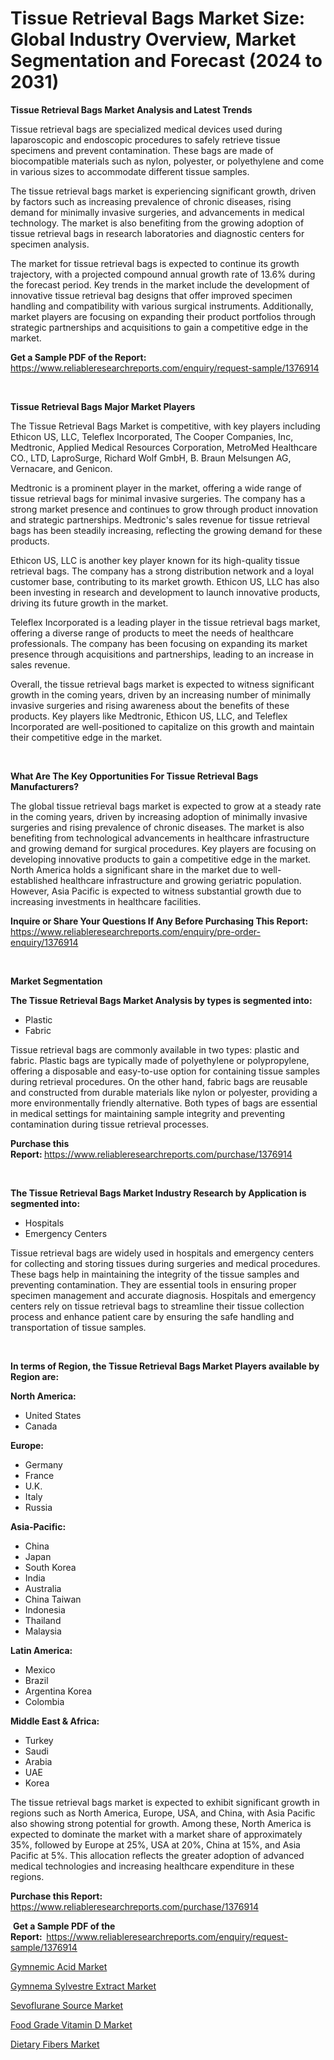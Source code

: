 <p><h1>Tissue Retrieval Bags Market Size: Global Industry Overview, Market Segmentation and Forecast (2024 to 2031)</h1></p><p><strong>Tissue Retrieval Bags Market Analysis and Latest Trends</strong></p>
<p><p>Tissue retrieval bags are specialized medical devices used during laparoscopic and endoscopic procedures to safely retrieve tissue specimens and prevent contamination. These bags are made of biocompatible materials such as nylon, polyester, or polyethylene and come in various sizes to accommodate different tissue samples.</p><p>The tissue retrieval bags market is experiencing significant growth, driven by factors such as increasing prevalence of chronic diseases, rising demand for minimally invasive surgeries, and advancements in medical technology. The market is also benefiting from the growing adoption of tissue retrieval bags in research laboratories and diagnostic centers for specimen analysis.</p><p>The market for tissue retrieval bags is expected to continue its growth trajectory, with a projected compound annual growth rate of 13.6% during the forecast period. Key trends in the market include the development of innovative tissue retrieval bag designs that offer improved specimen handling and compatibility with various surgical instruments. Additionally, market players are focusing on expanding their product portfolios through strategic partnerships and acquisitions to gain a competitive edge in the market.</p></p>
<p><strong>Get a Sample PDF of the Report:&nbsp;</strong> <a href="https://www.reliableresearchreports.com/enquiry/request-sample/1376914">https://www.reliableresearchreports.com/enquiry/request-sample/1376914</a></p>
<p>&nbsp;</p>
<p><strong>Tissue Retrieval Bags Major Market Players</strong></p>
<p><p>The Tissue Retrieval Bags Market is competitive, with key players including Ethicon US, LLC, Teleflex Incorporated, The Cooper Companies, Inc, Medtronic, Applied Medical Resources Corporation, MetroMed Healthcare CO., LTD, LaproSurge, Richard Wolf GmbH, B. Braun Melsungen AG, Vernacare, and Genicon.</p><p>Medtronic is a prominent player in the market, offering a wide range of tissue retrieval bags for minimal invasive surgeries. The company has a strong market presence and continues to grow through product innovation and strategic partnerships. Medtronic's sales revenue for tissue retrieval bags has been steadily increasing, reflecting the growing demand for these products.</p><p>Ethicon US, LLC is another key player known for its high-quality tissue retrieval bags. The company has a strong distribution network and a loyal customer base, contributing to its market growth. Ethicon US, LLC has also been investing in research and development to launch innovative products, driving its future growth in the market.</p><p>Teleflex Incorporated is a leading player in the tissue retrieval bags market, offering a diverse range of products to meet the needs of healthcare professionals. The company has been focusing on expanding its market presence through acquisitions and partnerships, leading to an increase in sales revenue.</p><p>Overall, the tissue retrieval bags market is expected to witness significant growth in the coming years, driven by an increasing number of minimally invasive surgeries and rising awareness about the benefits of these products. Key players like Medtronic, Ethicon US, LLC, and Teleflex Incorporated are well-positioned to capitalize on this growth and maintain their competitive edge in the market.</p></p>
<p>&nbsp;</p>
<p><strong>What Are The Key Opportunities For Tissue Retrieval Bags Manufacturers?</strong></p>
<p><p>The global tissue retrieval bags market is expected to grow at a steady rate in the coming years, driven by increasing adoption of minimally invasive surgeries and rising prevalence of chronic diseases. The market is also benefiting from technological advancements in healthcare infrastructure and growing demand for surgical procedures. Key players are focusing on developing innovative products to gain a competitive edge in the market. North America holds a significant share in the market due to well-established healthcare infrastructure and growing geriatric population. However, Asia Pacific is expected to witness substantial growth due to increasing investments in healthcare facilities.</p></p>
<p><strong>Inquire or Share Your Questions If Any Before Purchasing This Report:</strong> <a href="https://www.reliableresearchreports.com/enquiry/pre-order-enquiry/1376914">https://www.reliableresearchreports.com/enquiry/pre-order-enquiry/1376914</a></p>
<p>&nbsp;</p>
<p><strong>Market Segmentation</strong></p>
<p><strong>The Tissue Retrieval Bags Market Analysis by types is segmented into:</strong></p>
<p><ul><li>Plastic</li><li>Fabric</li></ul></p>
<p><p>Tissue retrieval bags are commonly available in two types: plastic and fabric. Plastic bags are typically made of polyethylene or polypropylene, offering a disposable and easy-to-use option for containing tissue samples during retrieval procedures. On the other hand, fabric bags are reusable and constructed from durable materials like nylon or polyester, providing a more environmentally friendly alternative. Both types of bags are essential in medical settings for maintaining sample integrity and preventing contamination during tissue retrieval processes.</p></p>
<p><strong>Purchase this Report:&nbsp;</strong><a href="https://www.reliableresearchreports.com/purchase/1376914">https://www.reliableresearchreports.com/purchase/1376914</a></p>
<p>&nbsp;</p>
<p><strong>The Tissue Retrieval Bags Market Industry Research by Application is segmented into:</strong></p>
<p><ul><li>Hospitals</li><li>Emergency Centers</li></ul></p>
<p><p>Tissue retrieval bags are widely used in hospitals and emergency centers for collecting and storing tissues during surgeries and medical procedures. These bags help in maintaining the integrity of the tissue samples and preventing contamination. They are essential tools in ensuring proper specimen management and accurate diagnosis. Hospitals and emergency centers rely on tissue retrieval bags to streamline their tissue collection process and enhance patient care by ensuring the safe handling and transportation of tissue samples.</p></p>
<p>&nbsp;</p>
<p><strong>In terms of Region, the Tissue Retrieval Bags Market Players available by Region are:</strong></p>
<p>
    <p> <strong> North America: </strong>
        <ul>
            <li>United States</li>
            <li>Canada</li>
        </ul>
        </p> 
    <p> <strong> Europe: </strong>
        <ul>
            <li>Germany</li>
            <li>France</li>
            <li>U.K.</li>
            <li>Italy</li>
            <li>Russia</li>
        </ul>
        </p> 
    <p> <strong> Asia-Pacific: </strong>
        <ul>
            <li>China</li>
            <li>Japan</li>
            <li>South Korea</li>
            <li>India</li>
            <li>Australia</li>
            <li>China Taiwan</li>
            <li>Indonesia</li>
            <li>Thailand</li>
            <li>Malaysia</li>
        </ul>
        </p> 
    <p> <strong> Latin America: </strong>
        <ul>
            <li>Mexico</li>
            <li>Brazil</li>
            <li>Argentina Korea</li>
            <li>Colombia</li>
        </ul>
        </p> 
    <p> <strong> Middle East & Africa: </strong>
        <ul>
            <li>Turkey</li>
            <li>Saudi</li>
            <li>Arabia</li>
            <li>UAE</li>
            <li>Korea</li>
        </ul>
    </p>
    </p>
<p><p>The tissue retrieval bags market is expected to exhibit significant growth in regions such as North America, Europe, USA, and China, with Asia Pacific also showing strong potential for growth. Among these, North America is expected to dominate the market with a market share of approximately 35%, followed by Europe at 25%, USA at 20%, China at 15%, and Asia Pacific at 5%. This allocation reflects the greater adoption of advanced medical technologies and increasing healthcare expenditure in these regions.</p></p>
<p><strong>Purchase this Report: </strong><a href="https://www.reliableresearchreports.com/purchase/1376914">https://www.reliableresearchreports.com/purchase/1376914</a></p>
<p>&nbsp;<strong>Get a Sample PDF of the Report:&nbsp;&nbsp;</strong><a href="https://www.reliableresearchreports.com/enquiry/request-sample/1376914">https://www.reliableresearchreports.com/enquiry/request-sample/1376914</a></p>
<p><strong></strong></p>
<p><p><a href="https://view.publitas.com/reportprime-1/gymnemic-acid-market-research-report-provides-critical-insights-that-can-help-shape-business-development-and-investment-strategies/">Gymnemic Acid Market</a></p><p><a href="https://view.publitas.com/reportprime-1/gymnema-sylvestre-extract-market-dynamics-2024-2031-also-about-its-market-trends-projections-and-opportunities/">Gymnema Sylvestre Extract Market</a></p><p><a href="https://circular-yam-9b9.notion.site/Sevoflurane-Source-Market-Provides-Detailed-Segmentation-of-this-Market-based-on-Type-Application--8e0addf75bc644da8258a89adc525ad4">Sevoflurane Source Market</a></p><p><a href="https://angry-finch-aaf.notion.site/Food-Grade-Vitamin-D-Market-Research-Report-Provides-Critical-Insights-that-can-help-Shape-Business--e70155b7dde744bf8c238f6cdb57aaf2">Food Grade Vitamin D Market</a></p><p><a href="https://pretty-mail-caf.notion.site/Insights-into-Dietary-Fibers-Market-Size-Analysing-Market-Share-Trends-and-Growth-from-2024-to-20-b71cb691c7484d95a844af37ad9a9a7b">Dietary Fibers Market</a></p></p>